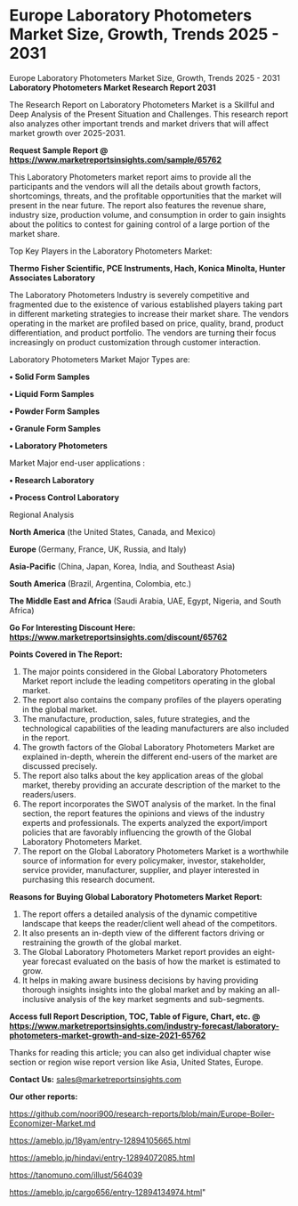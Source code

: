 # Europe Laboratory Photometers Market Size, Growth, Trends 2025 - 2031
Europe Laboratory Photometers Market Size, Growth, Trends 2025 - 2031
<strong>Laboratory Photometers Market Research Report 2031</strong>

The Research Report on Laboratory Photometers Market is a Skillful and Deep Analysis of the Present Situation and Challenges. This research report also analyzes other important trends and market drivers that will affect market growth over 2025-2031.

<strong>Request Sample Report @ <a href=https://www.marketreportsinsights.com/sample/65762>https://www.marketreportsinsights.com/sample/65762</a></strong>

This Laboratory Photometers market report aims to provide all the participants and the vendors will all the details about growth factors, shortcomings, threats, and the profitable opportunities that the market will present in the near future. The report also features the revenue share, industry size, production volume, and consumption in order to gain insights about the politics to contest for gaining control of a large portion of the market share.

Top Key Players in the Laboratory Photometers Market:

<strong>Thermo Fisher Scientific, PCE Instruments, Hach, Konica Minolta, Hunter Associates Laboratory</strong>

The Laboratory Photometers Industry is severely competitive and fragmented due to the existence of various established players taking part in different marketing strategies to increase their market share. The vendors operating in the market are profiled based on price, quality, brand, product differentiation, and product portfolio. The vendors are turning their focus increasingly on product customization through customer interaction.

Laboratory Photometers Market Major Types are:

<strong>• Solid Form Samples

• Liquid Form Samples

• Powder Form Samples

• Granule Form Samples

• Laboratory Photometers</strong>

Market Major end-user applications :

<strong>• Research Laboratory

• Process Control Laboratory</strong>

Regional Analysis

</u><strong><b>North America</b></strong> (the United States, Canada, and Mexico)

<strong><b>Europe </b></strong>(Germany, France, UK, Russia, and Italy)

<strong><b>Asia-Pacific</b></strong> (China, Japan, Korea, India, and Southeast Asia)

<strong><b>South America</b></strong> (Brazil, Argentina, Colombia, etc.)

<strong><b>The Middle East and Africa</b></strong> (Saudi Arabia, UAE, Egypt, Nigeria, and South Africa)

<strong>Go For Interesting Discount Here: <a href=https://www.marketreportsinsights.com/discount/65762>https://www.marketreportsinsights.com/discount/65762</a></strong>

<strong>Points Covered in The Report:</strong>
<ol>
  <li>The major points considered in the Global Laboratory Photometers Market report include the leading competitors operating in the global market.</li>
  <li>The report also contains the company profiles of the players operating in the global market.</li>
  <li>The manufacture, production, sales, future strategies, and the technological capabilities of the leading manufacturers are also included in the report.</li>
  <li>The growth factors of the Global Laboratory Photometers Market are explained in-depth, wherein the different end-users of the market are discussed precisely.</li>
  <li>The report also talks about the key application areas of the global market, thereby providing an accurate description of the market to the readers/users.</li>
  <li>The report incorporates the SWOT analysis of the market. In the final section, the report features the opinions and views of the industry experts and professionals. The experts analyzed the export/import policies that are favorably influencing the growth of the Global Laboratory Photometers Market.</li>
  <li>The report on the Global Laboratory Photometers Market is a worthwhile source of information for every policymaker, investor, stakeholder, service provider, manufacturer, supplier, and player interested in purchasing this research document.</li>
</ol>
<strong>Reasons for Buying Global Laboratory Photometers Market Report:</strong>

<ol>
  <li>The report offers a detailed analysis of the dynamic competitive landscape that keeps the reader/client well ahead of the competitors.</li>
  <li>It also presents an in-depth view of the different factors driving or restraining the growth of the global market.</li>
  <li>The Global Laboratory Photometers Market report provides an eight-year forecast evaluated on the basis of how the market is estimated to grow.</li>
  <li>It helps in making aware business decisions by having providing thorough insights insights into the global market and by making an all-inclusive analysis of the key market segments and sub-segments.</li>
</ol>
<strong>Access full Report Description, TOC, Table of Figure, Chart, etc. @ <a href=https://www.marketreportsinsights.com/industry-forecast/laboratory-photometers-market-growth-and-size-2021-65762>https://www.marketreportsinsights.com/industry-forecast/laboratory-photometers-market-growth-and-size-2021-65762</a></strong>


Thanks for reading this article; you can also get individual chapter wise section or region wise report version like Asia, United States, Europe.

<strong>Contact Us:</strong>
sales@marketreportsinsights.com

<strong>Our other reports:</strong>

<a href=https://github.com/noori900/research-reports/blob/main/Europe-Boiler-Economizer-Market.md>https://github.com/noori900/research-reports/blob/main/Europe-Boiler-Economizer-Market.md</a>

<a href=https://ameblo.jp/18yam/entry-12894105665.html>https://ameblo.jp/18yam/entry-12894105665.html</a>

<a href=https://ameblo.jp/hindavi/entry-12894072085.html>https://ameblo.jp/hindavi/entry-12894072085.html</a>

<a href=https://tanomuno.com/illust/564039>https://tanomuno.com/illust/564039</a>

<a href=https://ameblo.jp/cargo656/entry-12894134974.html>https://ameblo.jp/cargo656/entry-12894134974.html</a>"

